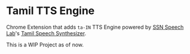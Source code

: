 # Tamil TTS Engine
Chrome Extension that adds `ta-IN` TTS Engine powered by [SSN Speech Lab](http://www.ssn.edu.in/Speech_Lab/Speech_home.html)'s [Tamil Speech Synthesizer](http://www.ssn.edu.in/Speech_Lab/tts_demo.html).

This is a WIP Project as of now. 
